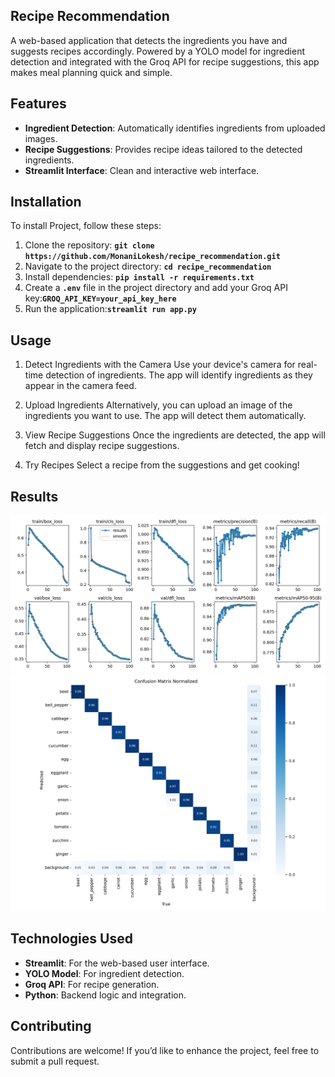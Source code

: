 ## **Recipe Recommendation**

A web-based application that detects the ingredients you have and suggests recipes accordingly. Powered by a YOLO model for ingredient detection and integrated with the Groq API for recipe suggestions, this app makes meal planning quick and simple.


## **Features**
- **Ingredient Detection**: Automatically identifies ingredients from uploaded images.
- **Recipe Suggestions**: Provides recipe ideas tailored to the detected ingredients.
- **Streamlit Interface**: Clean and interactive web interface.


## **Installation**

To install Project, follow these steps:
1. Clone the repository: **`git clone https://github.com/MonaniLokesh/recipe_recommendation.git`**
2. Navigate to the project directory: **`cd recipe_recommendation`**
3. Install dependencies: **`pip install -r requirements.txt`**
4. Create a **`.env`** file in the project directory and add your Groq API key:**`GROQ_API_KEY=your_api_key_here`**
5. Run the application:**`streamlit run app.py`**

## **Usage**
1. Detect Ingredients with the Camera
Use your device's camera for real-time detection of ingredients. The app will identify ingredients as they appear in the camera feed.

2. Upload Ingredients
Alternatively, you can upload an image of the ingredients you want to use. The app will detect them automatically.

3. View Recipe Suggestions
Once the ingredients are detected, the app will fetch and display recipe suggestions.

4. Try Recipes
Select a recipe from the suggestions and get cooking!

## **Results**
![plot](results/results-3.png)
![plot](results/confusion_matrix_normalized-5.png)

## **Technologies Used**
- **Streamlit**: For the web-based user interface.
- **YOLO Model**: For ingredient detection.
- **Groq API**: For recipe generation.
- **Python**: Backend logic and integration.

## **Contributing**
Contributions are welcome! If you’d like to enhance the project, feel free to submit a pull request.
